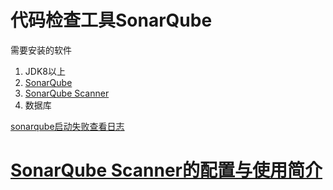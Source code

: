 # 代码检查工具SonarQube

需要安装的软件

1. JDK8以上
2. [SonarQube](<https://www.sonarqube.org/downloads/>)
3. [SonarQube Scanner](<https://docs.sonarqube.org/display/SCAN/Analyzing+with+SonarQube+Scanner>)
4. 数据库

[sonarqube启动失败查看日志](<https://blog.csdn.net/bfqs1988/article/details/80236753>)

# [SonarQube Scanner的配置与使用简介](<https://blog.csdn.net/u012500848/article/details/72963587>)